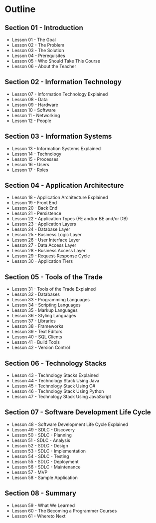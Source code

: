# Outline

## Section 01 - Introduction

* Lesson 01 - The Goal
* Lesson 02 - The Problem
* Lesson 03 - The Solution
* Lesson 04 - Prerequisites
* Lesson 05 - Who Should Take This Course
* Lesson 06 - About the Teacher

## Section 02 - Information Technology

* Lesson 07 - Information Technology Explained
* Lesson 08 - Data
* Lesson 09 - Hardware
* Lesson 10 - Software
* Lesson 11 - Networking
* Lesson 12 - People

## Section 03 - Information Systems

* Lesson 13 - Information Systems Explained
* Lesson 14 - Technology
* Lesson 15 - Processes
* Lesson 16 - Users
* Lesson 17 - Roles

## Section 04 - Application Architecture

* Lesson 18 - Application Architecture Explained
* Lesson 19 - Front End
* Lesson 20 - Back End
* Lesson 21 - Persistence
* Lesson 22 - Application Types (FE and/or BE and/or DB)
* Lesson 23 - Application Layers
* Lesson 24 - Database Layer
* Lesson 25 - Business Logic Layer
* Lesson 26 - User Interface Layer
* Lesson 27 - Data Access Layer
* Lesson 28 - Business Access Layer
* Lesson 29 - Request-Response Cycle
* Lesson 30 - Application Tiers

## Section 05 - Tools of the Trade

* Lesson 31 - Tools of the Trade Explained
* Lesson 32 - Databases
* Lesson 33 - Programming Languages
* Lesson 34 - Scripting Languages
* Lesson 35 - Markup Languages
* Lesson 36 - Styling Languages
* Lesson 37 - Libraries
* Lesson 38 - Frameworks
* Lesson 39 - Text Editors
* Lesson 40 - SQL Clients
* Lesson 41 - Build Tools
* Lesson 42 - Version Control

## Section 06 - Technology Stacks

* Lesson 43 - Technology Stacks Explained
* Lesson 44 - Technology Stack Using Java
* Lesson 45 - Technology Stack Using C#
* Lesson 46 - Technology Stack Using Python
* Lesson 47 - Technology Stack Using JavaScript

## Section 07 - Software Development Life Cycle

* Lesson 48 - Software Development Life Cycle Explained
* Lesson 49 - SDLC - Discovery
* Lesson 50 - SDLC - Planning
* Lesson 51 - SDLC - Analysis
* Lesson 52 - SDLC - Design
* Lesson 53 - SDLC - Implementation
* Lesson 54 - SDLC - Testing
* Lesson 55 - SDLC - Deployment
* Lesson 56 - SDLC - Maintenance
* Lesson 57 - MVP
* Lesson 58 - Sample Application

## Section 08 - Summary

* Lesson 59 - What We Learned
* Lesson 60 - The Becoming a Programmer Courses
* Lesson 61 - Whereto Next

